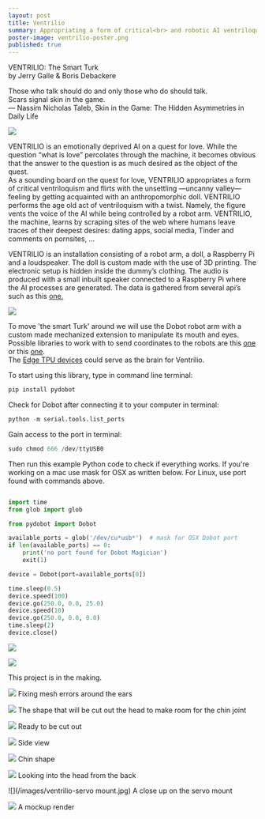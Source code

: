 ```yaml
---
layout: post
title: Ventrilio
summary: Appropriating a form of critical<br> and robotic AI ventriloquism.
poster-image: ventrilio-poster.png
published: true
---
```

VENTRILIO: The Smart Turk <br>
by Jerry Galle & Boris Debackere<br>

Those who talk should do and only those who do should talk.<br>
Scars signal skin in the game. <br>
― Nassim Nicholas Taleb, Skin in the Game: The Hidden Asymmetries in Daily Life

![](/images/ventrilio01.jpeg)

VENTRILIO is an emotionally deprived AI on a quest for love. While the question “what is
love” percolates through the machine, it becomes obvious that the answer to the question is
as much desired as the object of the quest.<br>
As a sounding board on the quest for love, VENTRILIO appropriates a form of critical
ventriloquism and flirts with the unsettling —uncanny valley— feeling by getting acquainted
with an anthropomorphic doll. VENTRILIO performs the age old act of ventriloquism with a
twist. Namely, the figure vents the voice of the AI while being controlled by a robot arm.
VENTRILIO, the machine, learns by scraping sites of the web where humans leave traces of
their deepest desires: dating apps, social media, Tinder and comments on pornsites, ...<br>

VENTRILIO is an installation consisting of a robot arm, a doll, a Raspberry Pi and a
loudspeaker. The doll is custom made with the use of 3D printing. The electronic setup is
hidden inside the dummy’s clothing. The audio is produced with a small inbuilt speaker
connected to a Raspberry Pi where the AI processes are generated. The data is gathered
from several api’s such as this [one.](https://github.com/jbrower95/Pornhub-Comment-Scraper)

![](/images/ventrilio03.png)

To move 'the smart Turk' around we will use the Dobot robot arm with a custom made mechanized extension to manipulate its mouth and eyes.<br> 
Possible libraries to work with to send coordinates to the robots are this [one](https://github.com/luismesas/pydobot) or this [one](https://github.com/WarrG3X/dobot-rl). <br>
The [Edge TPU devices](https://aiyprojects.withgoogle.com/edge-tpu) could serve as the brain for Ventrilio.

To start using this library, type in command line terminal: <br>
```python
pip install pydobot
```
Check for Dobot after connecting it to your computer in terminal:<br>
```python
python -m serial.tools.list_ports
```

Gain access to the port in terminal: <br>
```python
sudo chmod 666 /dev/ttyUSB0
```
Then run this example Python code to check if everything works. If you're working on a mac use mask for OSX as written below. For Linux, use port found with commands above.

```python

import time
from glob import glob

from pydobot import Dobot

available_ports = glob('/dev/cu*usb*')  # mask for OSX Dobot port
if len(available_ports) == 0:
    print('no port found for Dobot Magician')
    exit(1)

device = Dobot(port=available_ports[0])

time.sleep(0.5)
device.speed(100)
device.go(250.0, 0.0, 25.0)
device.speed(10)
device.go(250.0, 0.0, 0.0)
time.sleep(2)
device.close()

```

![](/images/ventrilio-dobot.jpg)

![](/images/ventrilioDummy.png)

This project is in the making.

![](/images/ventrilio-stitching-ear.jpg)
Fixing mesh errors around the ears

![](/images/ventrilio-inside-head.jpg)
The shape that will be cut out the head to make room for the chin joint

![](/images/ventrilio-head-in-head.jpg)
Ready to be cut out

![](/images/ventrilio-side-view.jpg)
Side view

![](/images/ventrilio-chin.jpg)
Chin shape

![](/images/ventrilio-back-view.jpg)
Looking into the head from the back

![](/images/ventrilio-servo mount.jpg)
A close up on the servo mount

![](/images/ventrilio-render.jpg)
A mockup render









